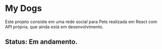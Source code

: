 # My Dogs

Este projeto consiste em uma rede social para Pets realizada em React com API própria, que ainda está em desenvolvimento.

## Status: Em andamento.

